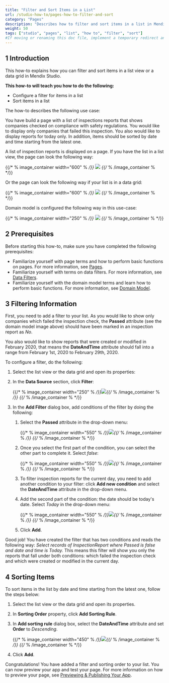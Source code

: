 ```yaml
---
title: "Filter and Sort Items in a List"
url: /studio-how-to/pages-how-to-filter-and-sort
category: "Pages"
description: "Describes how to filter and sort items in a list in Mendix Studio."
weight: 50
tags: ["studio", "pages", "list", "how to", "filter", "sort"]
#If moving or renaming this doc file, implement a temporary redirect and let the respective team know they should update the URL in the product. See Mapping to Products for more details.
---
```


## 1 Introduction 

This how-to explains how you can filter and sort items in a list view or a data grid in Mendix Studio. 

**This how-to will teach you how to do the following:**

* Configure a filter for items in a list
* Sort items in a list

The how-to describes the following use case: 

You have build a page with a list of inspections reports that shows companies checked on compliance with safety regulations. You would like to display only companies that failed this inspection. You also would like to display reports for today only. In addition, items should be sorted by date and time starting from the latest one.  

A list of inspection reports is displayed on a page. If you have the list in a list view, the page can look the following way:

{{/* % image_container width="600" % */}}
![](/attachments/studio-how-to/pages/pages-how-to-filter-and-sort/list-view-example.png)
{{/* % /image_container % */}} 

Or the page can look the following way if your list is in a data grid:

{{/* % image_container width="600" % */}}
![](/attachments/studio-how-to/pages/pages-how-to-filter-and-sort/page-example-data-grid.png)
{{/* % /image_container % */}} 

Domain model is configured the following way in this use-case:

{{/* % image_container width="250" % */}}
![](/attachments/studio-how-to/pages/pages-how-to-filter-and-sort/domain-model.png)
{{/* % /image_container % */}} 

## 2 Prerequisites

Before starting this how-to, make sure you have completed the following prerequisites:

* Familiarize yourself with page terms and how to perform basic functions on pages. For more information, see [Pages](/studio/page-editor). 
* Familiarize yourself with terms on data filters. For more information, see [Data Filters](/studio/data-filters).
* Familiarize yourself with the domain model terms and learn how to perform basic functions. For more information, see [Domain Model](/studio/domain-models).

## 3 Filtering Information 

First, you need to add a filter to your list.  As you would like to show only companies which failed the inspection check, the **Passed** attribute (see the domain model image above) should have been marked in an inspection report as *No*. 

You also would like to show reports that were created or modified in February 2020, that means the **DateAndTime** attribute should fall into a range from February 1st, 2020 to February 29th, 2020. 

To configure a filter, do the following:

1. Select the list view or the data grid and open its properties:

2. In the **Data Source** section, click **Filter**:

    {{/* % image_container width="250" % */}}![](/attachments/studio-how-to/pages/pages-how-to-filter-and-sort/properties-filter.png){{/* % /image_container % */}} 
{{/* % /image_container % */}} 
3. In the **Add Filter** dialog box, add conditions of the filter by doing the following:

    1. Select the **Passed** attribute in the drop-down menu:

    	{{/* % image_container width="550" % */}}![](/attachments/studio-how-to/pages/pages-how-to-filter-and-sort/add-filter-select-attribute.png){{/* % /image_container % */}} 
{{/* % /image_container % */}} 
    2. Once you select the first part of the condition, you can select the other part to complete it. Select *false*:

    	{{/* % image_container width="550" % */}}![](/attachments/studio-how-to/pages/pages-how-to-filter-and-sort/add-filter-condition.png){{/* % /image_container % */}} 
{{/* % /image_container % */}} 
    3. To filter inspection reports for the current day, you need to add another condition to your filter: click **Add new condition** and select the **DateAndTime** attribute in the drop-down menu.

    4. Add the second part of the condition: the date should be today's date. Select *Today* in the drop-down menu: 

		{{/* % image_container width="550" % */}}![](/attachments/studio-how-to/pages/pages-how-to-filter-and-sort/filter-date-and-time.png){{/* % /image_container % */}} 
{{/* % /image_container % */}} 
    5. Click **Add**.

Good job! You have created the filter that has two conditions and reads the following way: *Select records of InspectionReport where Passed is false and date and time is Today.* This means this filter will show you only the reports that fall under both conditions: which failed the inspection check and which were created or modified in the current day. 

## 4 Sorting Items  

To sort items in the list by date and time starting from the latest one, follow the steps below:

1. Select the list view or the data grid and open its properties.

2. In **Sorting Order** property, click **Add Sorting Rule**.

3. In **Add sorting rule** dialog box, select the **DateAndTime** attribute and set **Order** to *Descending*.

	{{/* % image_container width="450" % */}}![](/attachments/studio-how-to/pages/pages-how-to-filter-and-sort/add-sorting-rule.png){{/* % /image_container % */}} 
{{/* % /image_container % */}} 
4. Click **Add**.

Congratulations! You have added a filter and sorting order to your list. You can now preview your app and test your page. For more information on how to preview your page, see [Previewing & Publishing Your App](/studio/publishing-app).